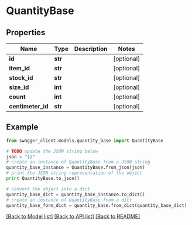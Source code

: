 # QuantityBase


## Properties
Name | Type | Description | Notes
------------ | ------------- | ------------- | -------------
**id** | **str** |  | [optional] 
**item_id** | **str** |  | [optional] 
**stock_id** | **str** |  | [optional] 
**size_id** | **int** |  | [optional] 
**count** | **int** |  | [optional] 
**centimeter_id** | **str** |  | [optional] 

## Example

```python
from swagger_client.models.quantity_base import QuantityBase

# TODO update the JSON string below
json = "{}"
# create an instance of QuantityBase from a JSON string
quantity_base_instance = QuantityBase.from_json(json)
# print the JSON string representation of the object
print QuantityBase.to_json()

# convert the object into a dict
quantity_base_dict = quantity_base_instance.to_dict()
# create an instance of QuantityBase from a dict
quantity_base_form_dict = quantity_base.from_dict(quantity_base_dict)
```
[[Back to Model list]](../README.md#documentation-for-models) [[Back to API list]](../README.md#documentation-for-api-endpoints) [[Back to README]](../README.md)



